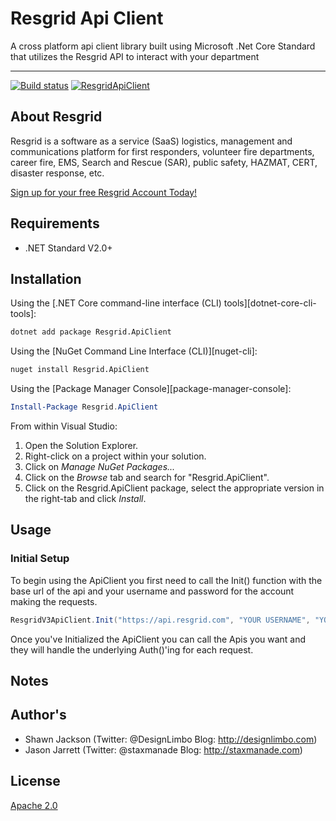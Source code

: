 Resgrid Api Client
===========================

A cross platform api client library built using Microsoft .Net Core Standard that utilizes the Resgrid API to interact with your department

*********

[![Build status](https://ci.appveyor.com/api/projects/status/github/resgrid/apiclient?svg=true)](https://ci.appveyor.com/api/projects/status/github/resgrid/apiclient)
[![ResgridApiClient](https://img.shields.io/nuget/v/Resgrid.ApiClient.svg)](https://www.nuget.org/packages/Resgrid.ApiClient/)

About Resgrid
-------------
Resgrid is a software as a service (SaaS) logistics, management and communications platform for first responders, volunteer fire departments, career fire, EMS, Search and Rescue (SAR), public safety, HAZMAT, CERT, disaster response, etc.

[Sign up for your free Resgrid Account Today!](https://resgrid.com)

## Requirements ##
* .NET Standard V2.0+

## Installation ##

Using the [.NET Core command-line interface (CLI) tools][dotnet-core-cli-tools]:

```sh
dotnet add package Resgrid.ApiClient
```

Using the [NuGet Command Line Interface (CLI)][nuget-cli]:

```sh
nuget install Resgrid.ApiClient
```

Using the [Package Manager Console][package-manager-console]:

```powershell
Install-Package Resgrid.ApiClient
```

From within Visual Studio:

1. Open the Solution Explorer.
2. Right-click on a project within your solution.
3. Click on *Manage NuGet Packages...*
4. Click on the *Browse* tab and search for "Resgrid.ApiClient".
5. Click on the Resgrid.ApiClient package, select the appropriate version in the
   right-tab and click *Install*.

## Usage

### Initial Setup

To begin using the ApiClient you first need to call the Init() function with the base url of the api and your username and password for the account making the requests.

```c#
ResgridV3ApiClient.Init("https://api.resgrid.com", "YOUR USERNAME", "YOUR PASSWORD");
```

Once you've Initialized the ApiClient you can call the Apis you want and they will handle the underlying Auth()'ing for each request.

## Notes ##


## Author's ##
* Shawn Jackson (Twitter: @DesignLimbo Blog: http://designlimbo.com)
* Jason Jarrett (Twitter: @staxmanade Blog: http://staxmanade.com)

## License ##
[Apache 2.0](https://www.apache.org/licenses/LICENSE-2.0)